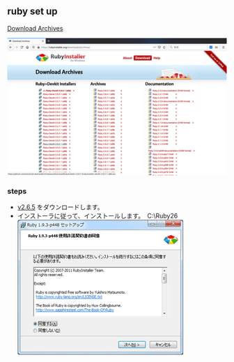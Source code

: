 ## ruby set up

[Download Archives](https://rubyinstaller.org/downloads/archives/)

![ruby](image/ruby/ruby-00.png)

### steps
- [v2.6.5](https://github.com/oneclick/rubyinstaller2/releases/download/RubyInstaller-2.6.5-1/rubyinstaller-2.6.5-1-x64.exe) をダウンロードします。
- インストーラに従って、インストールします。　C:\Ruby26
    ![ruby](image/ruby/ruby-01.png)
